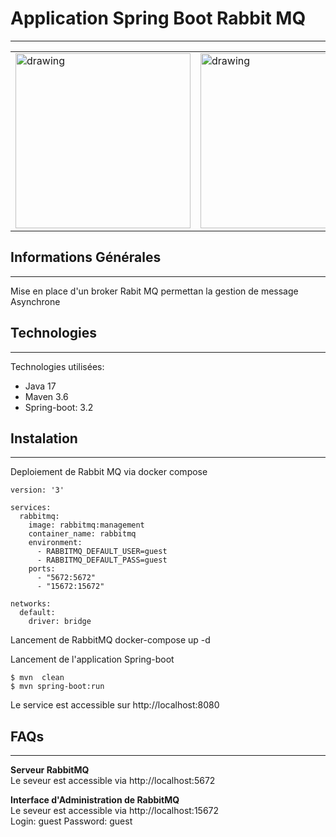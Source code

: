 ﻿## <h1>Application Spring Boot Rabbit MQ</h1>
***
<table>
  <tr>
    <td><img src="https://blog.mossroy.fr/wp-content/uploads/2019/09/spring-boot-logo.png" alt="drawing" height="280px"/></td>
    <td><img src="https://cdn.icon-icons.com/icons2/2699/PNG/512/rabbitmq_logo_icon_170812.png" alt="drawing" height="280px"/></td>
  </tr>
</table>

## Informations Générales
***
Mise en place d'un broker Rabit MQ permettan la gestion de message Asynchrone

## Technologies
***
Technologies utilisées:
* Java 17 
* Maven 3.6
* Spring-boot: 3.2
## Instalation
***
Deploiement de Rabbit MQ via docker compose
```
version: '3'

services:
  rabbitmq:
    image: rabbitmq:management
    container_name: rabbitmq
    environment:
      - RABBITMQ_DEFAULT_USER=guest
      - RABBITMQ_DEFAULT_PASS=guest
    ports:
      - "5672:5672"
      - "15672:15672"

networks:
  default:
    driver: bridge
```
Lancement de RabbitMQ
docker-compose up -d

Lancement de l'application Spring-boot<br>
```
$ mvn  clean
$ mvn spring-boot:run
```
Le service est accessible sur http://localhost:8080

## FAQs
***
**Serveur RabbitMQ**<br>
Le seveur est accessible via http://localhost:5672

**Interface d'Administration de RabbitMQ**<br>
Le seveur est accessible via http://localhost:15672<br>
Login: guest
Password: guest



